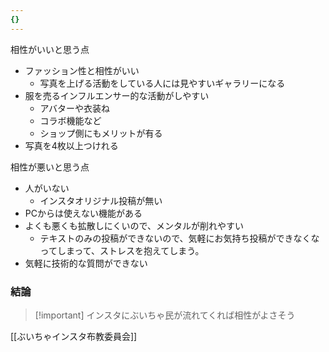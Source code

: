```yaml
---
{}
---
```

  

  

相性がいいと思う点

- ファッション性と相性がいい
    - 写真を上げる活動をしている人には見やすいギャラリーになる
- 服を売るインフルエンサー的な活動がしやすい
    - アバターや衣装ね
    - コラボ機能など
    - ショップ側にもメリットが有る
- 写真を4枚以上つけれる

  

相性が悪いと思う点

- 人がいない
    - インスタオリジナル投稿が無い
- PCからは使えない機能がある
- よくも悪くも拡散しにくいので、メンタルが削れやすい
    - テキストのみの投稿ができないので、気軽にお気持ち投稿ができなくなってしまって、ストレスを抱えてしまう。
- 気軽に技術的な質問ができない

  

  

### 結論

> [!important] インスタにぶいちゃ民が流れてくれば相性がよさそう

[[ぶいちゃインスタ布教委員会]]